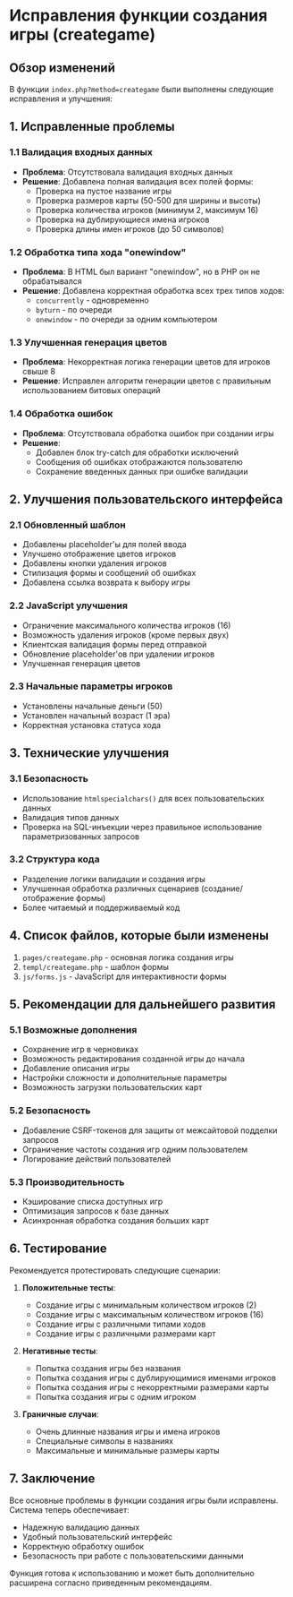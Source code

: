 # Исправления функции создания игры (creategame)

## Обзор изменений

В функции `index.php?method=creategame` были выполнены следующие исправления и улучшения:

## 1. Исправленные проблемы

### 1.1 Валидация входных данных
- **Проблема**: Отсутствовала валидация входных данных
- **Решение**: Добавлена полная валидация всех полей формы:
  - Проверка на пустое название игры
  - Проверка размеров карты (50-500 для ширины и высоты)
  - Проверка количества игроков (минимум 2, максимум 16)
  - Проверка на дублирующиеся имена игроков
  - Проверка длины имен игроков (до 50 символов)

### 1.2 Обработка типа хода "onewindow"
- **Проблема**: В HTML был вариант "onewindow", но в PHP он не обрабатывался
- **Решение**: Добавлена корректная обработка всех трех типов ходов:
  - `concurrently` - одновременно
  - `byturn` - по очереди
  - `onewindow` - по очереди за одним компьютером

### 1.3 Улучшенная генерация цветов
- **Проблема**: Некорректная логика генерации цветов для игроков свыше 8
- **Решение**: Исправлен алгоритм генерации цветов с правильным использованием битовых операций

### 1.4 Обработка ошибок
- **Проблема**: Отсутствовала обработка ошибок при создании игры
- **Решение**: 
  - Добавлен блок try-catch для обработки исключений
  - Сообщения об ошибках отображаются пользователю
  - Сохранение введенных данных при ошибке валидации

## 2. Улучшения пользовательского интерфейса

### 2.1 Обновленный шаблон
- Добавлены placeholder'ы для полей ввода
- Улучшено отображение цветов игроков
- Добавлены кнопки удаления игроков
- Стилизация формы и сообщений об ошибках
- Добавлена ссылка возврата к выбору игры

### 2.2 JavaScript улучшения
- Ограничение максимального количества игроков (16)
- Возможность удаления игроков (кроме первых двух)
- Клиентская валидация формы перед отправкой
- Обновление placeholder'ов при удалении игроков
- Улучшенная генерация цветов

### 2.3 Начальные параметры игроков
- Установлены начальные деньги (50)
- Установлен начальный возраст (1 эра)
- Корректная установка статуса хода

## 3. Технические улучшения

### 3.1 Безопасность
- Использование `htmlspecialchars()` для всех пользовательских данных
- Валидация типов данных
- Проверка на SQL-инъекции через правильное использование параметризованных запросов

### 3.2 Структура кода
- Разделение логики валидации и создания игры
- Улучшенная обработка различных сценариев (создание/отображение формы)
- Более читаемый и поддерживаемый код

## 4. Список файлов, которые были изменены

1. `pages/creategame.php` - основная логика создания игры
2. `templ/creategame.php` - шаблон формы
3. `js/forms.js` - JavaScript для интерактивности формы

## 5. Рекомендации для дальнейшего развития

### 5.1 Возможные дополнения
- Сохранение игр в черновиках
- Возможность редактирования созданной игры до начала
- Добавление описания игры
- Настройки сложности и дополнительные параметры
- Возможность загрузки пользовательских карт

### 5.2 Безопасность
- Добавление CSRF-токенов для защиты от межсайтовой подделки запросов
- Ограничение частоты создания игр одним пользователем
- Логирование действий пользователей

### 5.3 Производительность
- Кэширование списка доступных игр
- Оптимизация запросов к базе данных
- Асинхронная обработка создания больших карт

## 6. Тестирование

Рекомендуется протестировать следующие сценарии:

1. **Положительные тесты**:
   - Создание игры с минимальным количеством игроков (2)
   - Создание игры с максимальным количеством игроков (16)
   - Создание игры с различными типами ходов
   - Создание игры с различными размерами карт

2. **Негативные тесты**:
   - Попытка создания игры без названия
   - Попытка создания игры с дублирующимися именами игроков
   - Попытка создания игры с некорректными размерами карты
   - Попытка создания игры с одним игроком

3. **Граничные случаи**:
   - Очень длинные названия игры и имена игроков
   - Специальные символы в названиях
   - Максимальные и минимальные размеры карты

## 7. Заключение

Все основные проблемы в функции создания игры были исправлены. Система теперь обеспечивает:
- Надежную валидацию данных
- Удобный пользовательский интерфейс
- Корректную обработку ошибок
- Безопасность при работе с пользовательскими данными

Функция готова к использованию и может быть дополнительно расширена согласно приведенным рекомендациям.